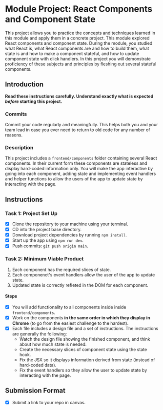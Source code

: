 # Module Project: React Components and Component State

This project allows you to practice the concepts and techniques learned in this module and apply them in a concrete project. This module explored React components and component state. During the module, you studied what React is, what React components are and how to build them, what state is and how to make a component stateful, and how to update component state with click handlers. In this project you will demonstrate proficiency of these subjects and principles by fleshing out several stateful components.

## Introduction

**Read these instructions carefully. Understand exactly what is expected _before_ starting this project.**

### Commits

Commit your code regularly and meaningfully. This helps both you and your team lead in case you ever need to return to old code for any number of reasons.

### Description

This project includes a `frontend/components` folder containing several React components. In their current form these components are stateless and display hard-coded information only. You will make the app interactive by going into each component, adding state and implementing event handlers and helper functions to allow the users of the app to update state by interacting with the page.

## Instructions

### Task 1: Project Set Up

- [X] Clone the repository to your machine using your terminal.
- [X] CD into the project base directory.
- [X] Download project dependencies by running `npm install`.
- [X] Start up the app using `npm run dev`.
- [X] Push commits: `git push origin main`.

### Task 2: Minimum Viable Product

1. Each component has the required slices of state.
2. Each componenct's event handlers allow the user of the app to update state.
3. Updated state is correctly refleted in the DOM for each component.

#### Steps

- [X] You will add functionality to all components inside inside `frontend/components`.
- [X] Work on the components **in the same order in which they display in Chrome** (to go from the easiest challenge to the hardest).
- [X] Each file includes a design file and a set of instructions. The instructions are generally the following:
  - Watch the design file showing the finished component, and think about how much state is needed.
  - Create the necessary slices of component state using the state hook.
  - Fix the JSX so it displays information derived from state (instead of hard-coded data).
  - Fix the event handlers so they allow the user to update state by interacting with the page.

## Submission Format

- [X] Submit a link to your repo in canvas.
